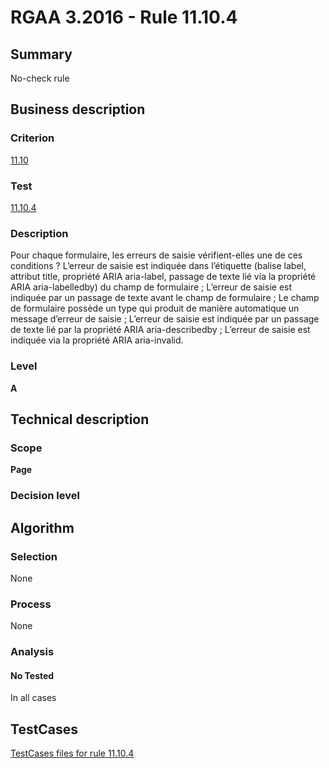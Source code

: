 # RGAA 3.2016 - Rule 11.10.4

## Summary
No-check rule


## Business description

### Criterion
[11.10](http://references.modernisation.gouv.fr/rgaa-accessibilite/criteres.html#crit-11-10)

### Test
[11.10.4](http://references.modernisation.gouv.fr/rgaa-accessibilite/criteres.html#test-11-10-4)

### Description
Pour chaque formulaire, les erreurs de saisie vérifient-elles une de ces conditions ? L’erreur de saisie est indiquée dans l’étiquette (balise label, attribut title, propriété ARIA aria-label, passage de texte lié via la propriété ARIA aria-labelledby) du champ de formulaire ; L’erreur de saisie est indiquée par un passage de texte avant le champ de formulaire ; Le champ de formulaire possède un type qui produit de manière automatique un message d’erreur de saisie ; L’erreur de saisie est indiquée par un passage de texte lié par la propriété ARIA aria-describedby ; L’erreur de saisie est indiquée via la propriété ARIA aria-invalid.

### Level
**A**


## Technical description

### Scope
**Page**

### Decision level


## Algorithm

### Selection
None

### Process
None

### Analysis

#### No Tested
In all cases


##  TestCases

[TestCases files for rule 11.10.4](https://github.com/Asqatasun/Asqatasun/tree/RGAA_3.2016/rules/rules-rgaa3.2016/src/test/resources/testcases/rgaa32016/Rgaa32016Rule111004/)


